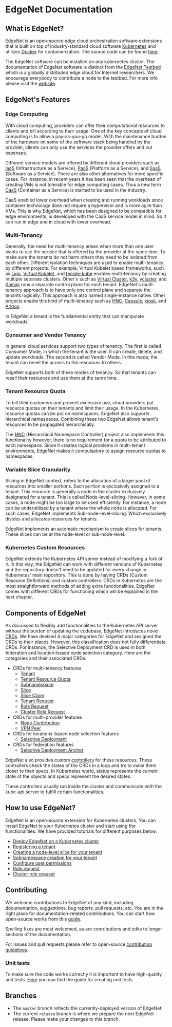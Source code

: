 # EdgeNet Documentation

## What is EdgeNet?
EdgeNet is an open-source edge cloud orchestration software extensions that is built on top of industry-standard cloud software [Kubernetes](https://kubernetes.io/) and utilizes [Docker](https://www.docker.com/) for containerization. The source code can be found [here](https://github.com/EdgeNet-project/edgenet).

The EdgeNet software can be installed on any kubernetes cluster. The documentation of EdgeNet software is distinct from the [EdgeNet Testbed](https://edge-net.org) which is a globally distributed edge cloud for Internet researchers. We encourage everybody to contribute a node to the testbed. For more info please visit the [website](https://edge-net.org).

## EdgeNet's Features
### Edge Computing
With cloud computing, providers can offer their computational resources to clients and bill according to their usage. One of the key concepts of cloud computing is to allow a pay-as-you-go model. With the maintenance burden of the hardware on some of the software stack being handled by the provider, clients can only use the services the provider offers and cut expenses. 

Different service models are offered by different cloud providers such as [IaaS](https://www.ibm.com/topics/iaas) (Infrastructure as a Service), [PaaS](https://www.ibm.com/topics/paas) (Platform as a Service), and [SaaS](https://www.ibm.com/topics/saas) (Software as a Service). There are also other alternatives for more specific cases. For instance, in recent years it has been seen that the overhead of creating VMs is not tolerable for edge computing cases. Thus a new term [CaaS](https://www.redhat.com/en/topics/cloud-computing/what-is-caas) (Container as a Service) is started to be used in the industry. 

CaaS enabled lower overhead when creating and running workloads since container technology does not require a hypervisor and is more agile than VMs. This is why EdgeNet, which has been designed to be compatible for edge environments, is developed with the CaaS service model in mind. So it can run in edge and in cloud with lower overhead.

### Multi-Tenancy
Generally, the need for multi-tenancy arises when more than one user wants to use the service that is offered by the provider at the same time. To make sure the tenants do not harm others they need to be isolated from each other. Different isolation techniques are used to enable multi-tenancy by different projects. For example, Virtual Kubelet based frameworks, such as [Liqo](https://github.com/liqotech/liqo), [Virtual Kubelet](https://github.com/virtual-kubelet/virtual-kubelet), and [tensile-kube](https://github.com/virtual-kubelet/tensile-kube) enables multi-tenancy by creating multiple separate clusters. Other's such as [Virtual Cluster](https://github.com/kubernetes-sigs/cluster-api-provider-nested/tree/main/virtualcluster), [k3v](https://github.com/ibuildthecloud/k3v), [vcluster](https://github.com/loft-sh/vcluster), and [Kamaji](https://github.com/clastix/kamaji) runs a separate control plane for each tenant. EdgeNet's multi-tenancy approach is to have only one control plane and separate the tenants logically. This approach is also named single-instance native. Other projects enable this kind of multi-tenancy such as [HNC](https://github.com/kubernetes-sigs/hierarchical-namespaces), [Capsule](https://github.com/clastix/capsule), [kiosk](https://github.com/loft-sh/kiosk), and [Arktos](https://github.com/CentaurusInfra/arktos).

In EdgeNet a tenant is the fundamental entity that can manipulate workloads.

### Consumer and Vendor Tenancy
In general cloud services support two types of tenancy. The first is called Consumer Mode, in which the tenant is the user. It can create, delete, and update workloads. The second is called Vendor Mode. In this mode, the tenant can resell the access to the resources to others.

EdgeNet supports both of these modes of tenancy. So that tenants can resell their resources and use them at the same time.

### Tenant Resource Quota
To bill their customers and prevent excessive use, cloud providers put resource quotas on their tenants and limit their usage. In the Kubernetes, resource quotas can be put on namespaces. EdgeNet also supports hierarchical namespaces. Combining these two EdgeNet allows tenant's resources to be propagated hierarchically.

The [HNC](https://github.com/kubernetes-sigs/hierarchical-namespaces) (Hierarchical Namespace Controller) project also implements this functionality however, there is no requirement for a quota to be attributed to each namespace. Since it creates logical problems in multi-tenant environments, EdgeNet makes it compulsatory to assign resource quotas to namespaces.

### Variable Slice Granularity
Slicing in EdgeNet context, refers to the allocation of a larger pool of resources into smaller portions. Each portion is exclusively assigned to a tenant. This resource is generally a node in the cluster exclusively designated for a tenant. This is called Node-level-slicing. However, in some cases, a node might be too large to be used efficiently. For instance, a node can be underutilized by a tenant where the whole node is allocated. For such cases, EdgeNet implements Sub-node-level-slicing. Which exclusively divides and allocates resources for tenants. 

EdgeNet implements an automatic mechanism to create slices for tenants. These slices can be at the node-level or sub-node-level.

### Kubernetes Custom Resources
EdgeNet extends the Kubernetes API server instead of modifying a fork of it. In this way, the EdgeNet can work with different versions of Kubernetes and the repository doesn't need to be updated for every change in Kubernetes' main repository. This is done by having CRDs (Custom Resource Definitions) and custom controllers. CRDs in Kubernetes are the most straightforward methods of adding extra functionalities. EdgeNet comes with different CRDs for functioning which will be explained in the next chapter. 

## Components of EdgeNet
As discussed to flexibly add functionalities to the Kubernetes API server without the burden of updating the codebase, EdgeNet introduces novel  [CRDs](https://kubernetes.io/docs/concepts/extend-kubernetes/api-extension/custom-resources/). We have devised 4 major categories for EdgeNet and assigned the CRDs to their places. However, this classification does not fully differentiate CRDs. For instance, the Selective Deployment CRD is used in both federation and location-based node selection category. 
Here are the categories and their associated CRDs:
* CRDs for multi-tenancy features
    * [Tenant](custom_resources.md#tenant)
    * [Tenant Resource Quota](custom_resources.md#tenant-resource-quota)
    * [Subnamespace](custom_resources.md#subnamespace)
    * [Slice](custom_resources.md#slice)
    * [Slice Claim](custom_resources.md#slice-claim)
    * [Tenant Request](custom_resources.md#tenant-request)
    * [Role Request](custom_resources.md#role-request)
    * [Cluster Role Request](custom_resources.md#cluster-role-request)
* CRDs for multi-provider features
    * [Node Contribution](custom_resources.md#node-contribution)
    * [VPN Peer](custom_resources.md#vpn-peer)
* CRDs for locations-based node selection features
    * [Selective Deployment](custom_resources.md#selective-deployment)
* CRDs for federation features
    * [Selective Deployment Anchor]()

EdgeNet also provides custom [controllers](https://kubernetes.io/docs/concepts/architecture/controller/) for these resources. These controllers check the states of the CRDs in a loop and try to make them closer to their specs. In Kubernetes world, status represents the current state of the objects and specs represent the desired states.

These controllers usually run inside the cluster and communicate with the kube-api server to fulfill certain functionalities.

## How to use EdgeNet?
EdgeNet is an open-source extension for Kubernetes clusters. You can install EdgeNet to your Kubernetes cluster and start using the functionalities. We have provided tutorials for different purposes below:

* [Deploy EdgeNet on a Kubernetes cluster](getting_started.md)
* [Registering a tenant](tenant_registration.md)
* [Creating a node-level slice for your tenant](slice_creation.md)
* [Subnamespace creation for your tenant](subnamespace_creation.md)
* [Configure user permissions](user_permissions.md)
* [Role request](role_request.md)
* [Cluster role request](cluster_role_request.md)

## Contributing

We welcome contributions to EdgeNet of any kind, including documentation, suggestions, bug reports,
pull requests, etc. You are in the right place for documentation-related contributions. You can start how open-source works from this [guide](https://opensource.guide/how-to-contribute/#how-to-submit-a-contribution).

Spelling fixes are most welcomed, as are contributions and edits to longer sections of the documentation.

For issues and pull requests please refer to open-source [contribution guidelines](contribution_guidelines.md). 

### Unit tests

To make sure the code works correctly it is important to have high-quality unit tests. [Here](unit_tests.md) you can find the guide for creating unit tests.

## Branches

* The `master` branch reflects the currently-deployed version of EdgeNet.
* The current `release` branch is where we prepare the next EdgeNet release. Please make your changes to this branch.
